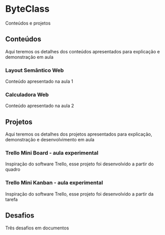 # ByteClass

Conteúdos e projetos

## Conteúdos

Aqui teremos os detalhes dos  conteúdos apresentados para explicação e demonstração em aula

### Layout Semântico Web

Conteúdo apresentado na aula 1

### Calculadora Web

Conteúdo apresentado na aula 2

## Projetos

Aqui teremos os detalhes dos projetos apresentados para explicação, demonstração e desenvolvimento em aula

### Trello Mini Board - aula experimental

Inspiração do software Trello, esse projeto foi desenvolvido a partir do quadro 

### Trello Mini Kanban - aula experimental

Inspiração do software Trello, esse projeto foi desenvolvido a partir da tarefa 

## Desafios 

Três desafios em documentos